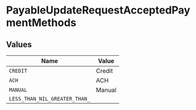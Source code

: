 # PayableUpdateRequestAcceptedPaymentMethods


## Values

| Name                          | Value                         |
| ----------------------------- | ----------------------------- |
| `CREDIT`                      | Credit                        |
| `ACH`                         | ACH                           |
| `MANUAL`                      | Manual                        |
| `LESS_THAN_NIL_GREATER_THAN_` | <nil>                         |